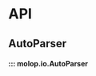 <!--
 * @Author: TMJ
 * @Date: 2024-01-30 16:55:58
 * @LastEditors: TMJ
 * @LastEditTime: 2024-01-30 17:37:15
 * @Description: 请填写简介
-->
# API

## AutoParser

#### ::: molop.io.AutoParser
